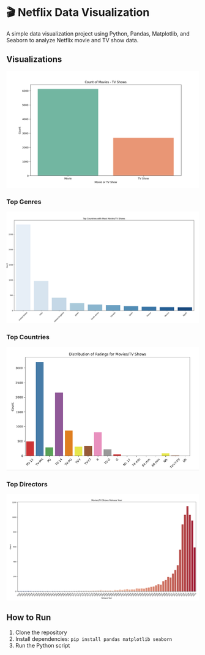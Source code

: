 # 🎬 Netflix Data Visualization  

A simple data visualization project using Python, Pandas, Matplotlib, and Seaborn to analyze Netflix movie and TV show data.    
  
  
## Visualizations  

![Count of Movies - TV Shows](images/count_movies_tv_shows.png)

### Top Genres
![Top Countries with Most Movies/TV Shows](images/country_distribution.png)

### Top Countries
![Movies/TV Shows Release Year](images/rating_distribution.png)

### Top Directors
![Ratings for Movies/TV Shows](images/release_year_distribution.png)
  

## How to Run  
1. Clone the repository  
2. Install dependencies: `pip install pandas matplotlib seaborn`  
3. Run the Python script  

